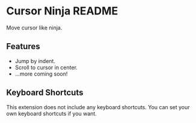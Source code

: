# Cursor Ninja README

Move cursor like ninja.

## Features

- Jump by indent.
- Scroll to cursor in center.
- ...more coming soon!

## Keyboard Shortcuts

This extension does not include any keyboard shortcuts. You can set your own keyboard shortcuts if you want.
